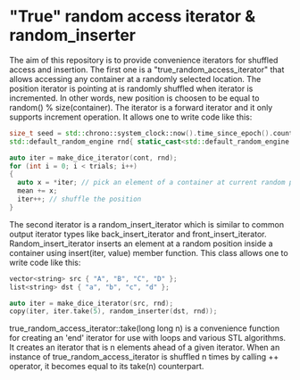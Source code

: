 # "True" random access iterator &amp; random_inserter

The aim of this repository is to provide convenience iterators for shuffled access and insertion. The first one is a "true_random_access_iterator" that allows accessing any container at a randomly selected location. The position iterator is pointing at is randomly shuffled when iterator is incremented. In other words, new position is choosen to be equal to random() % size(container). The iterator is a forward iterator and it only supports increment operation. It allows one to write code like this:

```c++
size_t seed = std::chrono::system_clock::now().time_since_epoch().count();
std::default_random_engine rnd{ static_cast<std::default_random_engine::result_type::result_type>(seed) };

auto iter = make_dice_iterator(cont, rnd);
for (int i = 0; i < trials; i++)
{
  auto x = *iter; // pick an element of a container at current random position
  mean += x;
  iter++; // shuffle the position
}
```

The second iterator is a random_insert_iterator which is similar to common output iterator types like back_insert_iterator and front_insert_iterator. Random_insert_iterator inserts an element at a random position inside a container using insert(iter, value) member function. This class allows one to write code like this:

```c++
vector<string> src { "A", "B", "C", "D" };
list<string> dst { "a", "b", "c", "d" };

auto iter = make_dice_iterator(src, rnd);
copy(iter, iter.take(5), random_inserter(dst, rnd));
```
  
true_random_access_iterator::take(long long n) is a convenience function for creating an 'end' iterator for use with
loops and various STL algorithms. It creates an iterator that is n elements ahead of a given iterator. When an instance of true_random_access_iterator is shuffled n times by calling ++ operator, it becomes equal to its take(n) counterpart.
